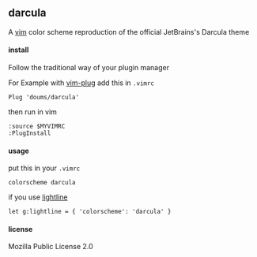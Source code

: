 ## darcula

A [vim](https://www.vim.org/) color scheme reproduction of the official JetBrains's Darcula theme

#### install

Follow the traditional way of your plugin manager

For Example with [vim-plug](https://github.com/junegunn/vim-plug) add this in `.vimrc`
```
Plug 'doums/darcula'
```

then run in vim
```
:source $MYVIMRC
:PlugInstall
```

#### usage

put this in your `.vimrc`
```
colorscheme darcula
```

if you use [lightline](https://github.com/itchyny/lightline.vim)
```
let g:lightline = { 'colorscheme': 'darcula' }
```

#### license
Mozilla Public License 2.0

